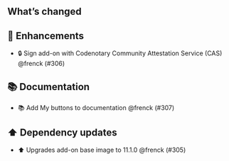 ## What’s changed

## 🚀 Enhancements

- 🔒 Sign add-on with Codenotary Community Attestation Service (CAS) @frenck (#306)

## 📚 Documentation

- 📚 Add My buttons to documentation @frenck (#307)

## ⬆️ Dependency updates

- ⬆️ Upgrades add-on base image to 11.1.0 @frenck (#305)
